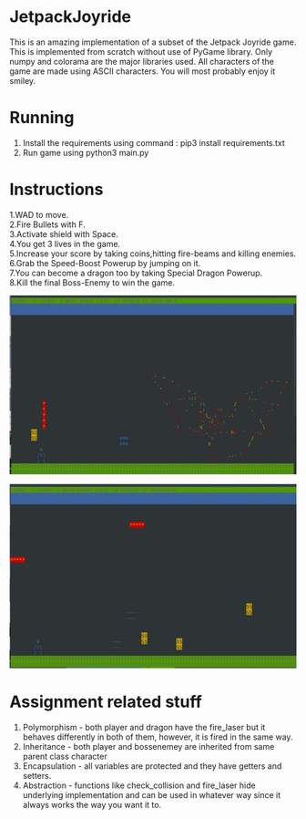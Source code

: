 # JetpackJoyride
This is an amazing implementation of a subset of the Jetpack Joyride game. This is implemented from scratch without use of PyGame library. Only numpy and colorama are the major libraries used. All characters of the game are made using ASCII characters. You will most probably enjoy it smiley.

# Running
1. Install the requirements using command : pip3 install requirements.txt
2. Run game using python3 main.py

# Instructions
1.WAD to move.                     
2.Fire Bullets with F.                       
3.Activate shield with Space.                                                                                                   
4.You get 3 lives in the game.                                                                                                 
5.Increase your score by taking coins,hitting fire-beams and killing enemies.                                                   
6.Grab the Speed-Boost Powerup by jumping on it.                                                                               
7.You can become a dragon too by taking Special Dragon Powerup.                                                                
8.Kill the final Boss-Enemy to win the game.


![alt text](https://github.com/DivanshiGupta/JetpackJoyride/blob/master/IMG_20200421_165822.jpg)


![alt text](https://github.com/DivanshiGupta/JetpackJoyride/blob/master/IMG_20200421_165856.jpg)


# Assignment related stuff
1. Polymorphism - both player and dragon have the fire_laser but it behaves differently in both of them, however, it is fired in the same way.
2. Inheritance - both player and bossenemey are inherited from same parent class character
3. Encapsulation - all variables are protected and they have getters and setters.
4. Abstraction - functions like check_collision and fire_laser hide underlying implementation and can be used in whatever way since it always works the way you want it to.
